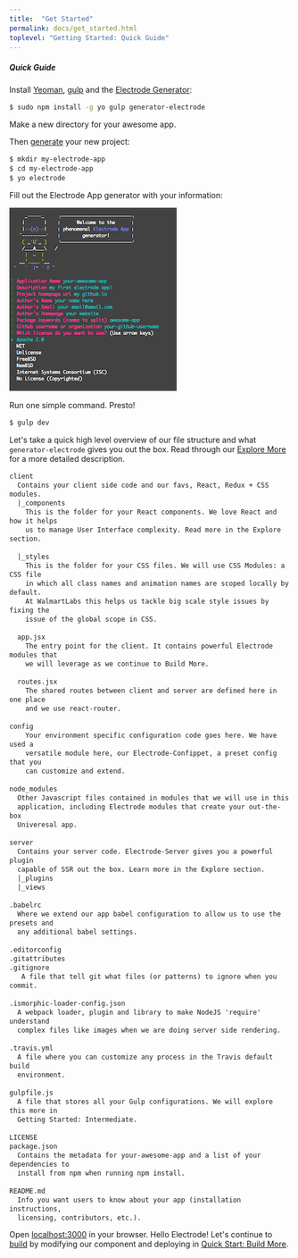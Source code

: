 ```yaml
---
title:  "Get Started"
permalink: docs/get_started.html
toplevel: "Getting Started: Quick Guide"
---
```


##### Quick Guide

Install [Yeoman](http://yeoman.io/), [gulp](http://gulpjs.com/) and the [Electrode Generator](https://github.com/electrode-io/generator-electrode):

```bash
$ sudo npm install -g yo gulp generator-electrode
```

Make a new directory for your awesome app.

Then [generate](https://github.com/electrode-io/generator-electrode) your new project:

```bash
$ mkdir my-electrode-app
$ cd my-electrode-app
$ yo electrode
```

Fill out the Electrode App generator with your information:

![generator-app](/img/generator-application.png)

Run one simple command. Presto!

```bash
$ gulp dev
```

Let's take a quick high level overview of our file structure and what `generator-electrode` gives you out the box. Read through our [Explore More](explore.html) for a more detailed description.

```
client
  Contains your client side code and our favs, React, Redux + CSS modules.
  |_components
    This is the folder for your React components. We love React and how it helps
    us to manage User Interface complexity. Read more in the Explore section.

  |_styles
    This is the folder for your CSS files. We will use CSS Modules: a CSS file
    in which all class names and animation names are scoped locally by default.
    At WalmartLabs this helps us tackle big scale style issues by fixing the
    issue of the global scope in CSS.

  app.jsx
    The entry point for the client. It contains powerful Electrode modules that
    we will leverage as we continue to Build More.

  routes.jsx
    The shared routes between client and server are defined here in one place
    and we use react-router.

config
    Your environment specific configuration code goes here. We have used a
    versatile module here, our Electrode-Confippet, a preset config that you
    can customize and extend.

node_modules
  Other Javascript files contained in modules that we will use in this
  application, including Electrode modules that create your out-the-box
  Univeresal app.

server
  Contains your server code. Electrode-Server gives you a powerful plugin
  capable of SSR out the box. Learn more in the Explore section.
  |_plugins
  |_views

.babelrc
  Where we extend our app babel configuration to allow us to use the presets and
  any additional babel settings.

.editorconfig
.gitattributes
.gitignore
   A file that tell git what files (or patterns) to ignore when you commit.

.ismorphic-loader-config.json
  A webpack loader, plugin and library to make NodeJS 'require' understand
  complex files like images when we are doing server side rendering.

.travis.yml
  A file where you can customize any process in the Travis default build
  environment.

gulpfile.js
  A file that stores all your Gulp configurations. We will explore this more in
  Getting Started: Intermediate.

LICENSE
package.json
  Contains the metadata for your-awesome-app and a list of your dependencies to
  install from npm when running npm install.

README.md
  Info you want users to know about your app (installation instructions,
  licensing, contributors, etc.).
```


Open [localhost:3000](http://localhost:3000) in your browser. Hello Electrode! Let's continue to [build](build_more.html) by modifying our component and deploying in [Quick Start: Build More](build_more.html).
